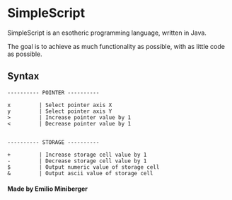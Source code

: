 # SimpleScript

SimpleScript is an esotheric programming language, written in Java.

The goal is to achieve as much functionality as possible, with as little code
as possible.

## Syntax

```
---------- POINTER ----------

x         | Select pointer axis X
y         | Select pointer axis Y
>         | Increase pointer value by 1
<         | Decrease pointer value by 1


---------- STORAGE ----------

+         | Increase storage cell value by 1
-         | Decrease storage cell value by 1
$         | Output numeric value of storage cell
&         | Output ascii value of storage cell
```

#### Made by Emilio Miniberger
